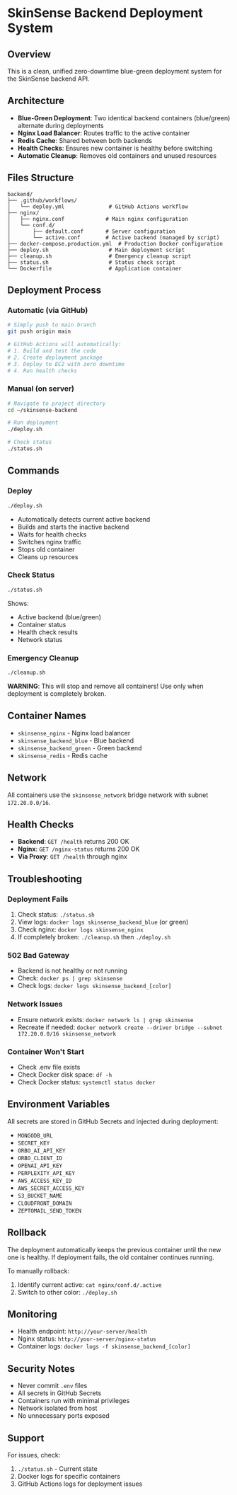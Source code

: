 # SkinSense Backend Deployment System

## Overview
This is a clean, unified zero-downtime blue-green deployment system for the SkinSense backend API.

## Architecture
- **Blue-Green Deployment**: Two identical backend containers (blue/green) alternate during deployments
- **Nginx Load Balancer**: Routes traffic to the active container
- **Redis Cache**: Shared between both backends
- **Health Checks**: Ensures new container is healthy before switching
- **Automatic Cleanup**: Removes old containers and unused resources

## Files Structure
```
backend/
├── .github/workflows/
│   └── deploy.yml              # GitHub Actions workflow
├── nginx/
│   ├── nginx.conf             # Main nginx configuration
│   └── conf.d/
│       ├── default.conf       # Server configuration
│       └── active.conf        # Active backend (managed by script)
├── docker-compose.production.yml  # Production Docker configuration
├── deploy.sh                   # Main deployment script
├── cleanup.sh                  # Emergency cleanup script
├── status.sh                   # Status check script
└── Dockerfile                  # Application container
```

## Deployment Process

### Automatic (via GitHub)
```bash
# Simply push to main branch
git push origin main

# GitHub Actions will automatically:
# 1. Build and test the code
# 2. Create deployment package
# 3. Deploy to EC2 with zero downtime
# 4. Run health checks
```

### Manual (on server)
```bash
# Navigate to project directory
cd ~/skinsense-backend

# Run deployment
./deploy.sh

# Check status
./status.sh
```

## Commands

### Deploy
```bash
./deploy.sh
```
- Automatically detects current active backend
- Builds and starts the inactive backend
- Waits for health checks
- Switches nginx traffic
- Stops old container
- Cleans up resources

### Check Status
```bash
./status.sh
```
Shows:
- Active backend (blue/green)
- Container status
- Health check results
- Network status

### Emergency Cleanup
```bash
./cleanup.sh
```
**WARNING**: This will stop and remove all containers!
Use only when deployment is completely broken.

## Container Names
- `skinsense_nginx` - Nginx load balancer
- `skinsense_backend_blue` - Blue backend
- `skinsense_backend_green` - Green backend
- `skinsense_redis` - Redis cache

## Network
All containers use the `skinsense_network` bridge network with subnet `172.20.0.0/16`.

## Health Checks
- **Backend**: `GET /health` returns 200 OK
- **Nginx**: `GET /nginx-status` returns 200 OK
- **Via Proxy**: `GET /health` through nginx

## Troubleshooting

### Deployment Fails
1. Check status: `./status.sh`
2. View logs: `docker logs skinsense_backend_blue` (or green)
3. Check nginx: `docker logs skinsense_nginx`
4. If completely broken: `./cleanup.sh` then `./deploy.sh`

### 502 Bad Gateway
- Backend is not healthy or not running
- Check: `docker ps | grep skinsense`
- Check logs: `docker logs skinsense_backend_[color]`

### Network Issues
- Ensure network exists: `docker network ls | grep skinsense`
- Recreate if needed: `docker network create --driver bridge --subnet 172.20.0.0/16 skinsense_network`

### Container Won't Start
- Check .env file exists
- Check Docker disk space: `df -h`
- Check Docker status: `systemctl status docker`

## Environment Variables
All secrets are stored in GitHub Secrets and injected during deployment:
- `MONGODB_URL`
- `SECRET_KEY`
- `ORBO_AI_API_KEY`
- `ORBO_CLIENT_ID`
- `OPENAI_API_KEY`
- `PERPLEXITY_API_KEY`
- `AWS_ACCESS_KEY_ID`
- `AWS_SECRET_ACCESS_KEY`
- `S3_BUCKET_NAME`
- `CLOUDFRONT_DOMAIN`
- `ZEPTOMAIL_SEND_TOKEN`

## Rollback
The deployment automatically keeps the previous container until the new one is healthy.
If deployment fails, the old container continues running.

To manually rollback:
1. Identify current active: `cat nginx/conf.d/.active`
2. Switch to other color: `./deploy.sh`

## Monitoring
- Health endpoint: `http://your-server/health`
- Nginx status: `http://your-server/nginx-status`
- Container logs: `docker logs -f skinsense_backend_[color]`

## Security Notes
- Never commit `.env` files
- All secrets in GitHub Secrets
- Containers run with minimal privileges
- Network isolated from host
- No unnecessary ports exposed

## Support
For issues, check:
1. `./status.sh` - Current state
2. Docker logs for specific containers
3. GitHub Actions logs for deployment issues